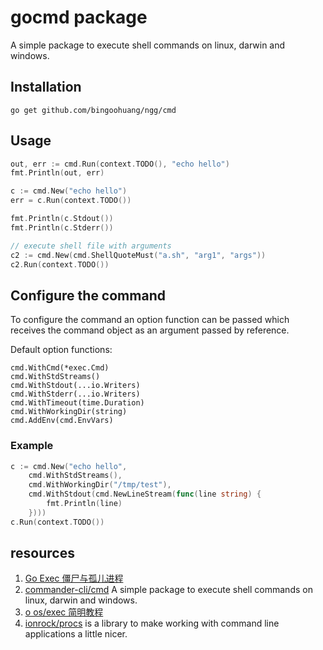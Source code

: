 # gocmd package

A simple package to execute shell commands on linux, darwin and windows.

## Installation

`go get github.com/bingoohuang/ngg/cmd`

## Usage

```go
out, err := cmd.Run(context.TODO(), "echo hello")
fmt.Println(out, err)

c := cmd.New("echo hello")
err = c.Run(context.TODO())

fmt.Println(c.Stdout())
fmt.Println(c.Stderr())

// execute shell file with arguments
c2 := cmd.New(cmd.ShellQuoteMust("a.sh", "arg1", "args"))
c2.Run(context.TODO())
```

## Configure the command

To configure the command an option function can be passed which receives the
command object as an argument passed by reference.

Default option functions:

```
cmd.WithCmd(*exec.Cmd)
cmd.WithStdStreams()
cmd.WithStdout(...io.Writers)
cmd.WithStderr(...io.Writers)
cmd.WithTimeout(time.Duration)
cmd.WithWorkingDir(string)
cmd.AddEnv(cmd.EnvVars)
```

### Example

```go
c := cmd.New("echo hello", 
	cmd.WithStdStreams(), 
	cmd.WithWorkingDir("/tmp/test"),
	cmd.WithStdout(cmd.NewLineStream(func(line string) {
	    fmt.Println(line)
    })))
c.Run(context.TODO())
```

## resources

1. [Go Exec 僵尸与孤儿进程](https://github.com/WilburXu/blog/blob/master/Golang/Go%20Exec%20%E5%83%B5%E5%B0%B8%E4%B8%8E%E5%AD%A4%E5%84%BF%E8%BF%9B%E7%A8%8B.md)
2. [commander-cli/cmd](https://github.com/commander-cli/cmd) A simple package to execute shell commands on linux, darwin and windows.
3. [o os/exec 简明教程](https://colobu.com/2020/12/27/go-with-os-exec/)
4. [ionrock/procs](https://github.com/ionrock/procs) is a library to make working with command line applications a little nicer.
